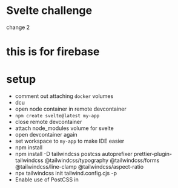 # Svelte challenge

change 2

# this is for firebase

# setup

- comment out attaching `docker` volumes
- dcu
- open node container in remote devcontainer
- `npm create svelte@latest my-app`
- close remote devcontainer
- attach node_modules volume for svelte
- open devcontainer again
- set workspace to `my-app` to make IDE easier
- npm install
- npm install -D tailwindcss postcss autoprefixer prettier-plugin-tailwindcss @tailwindcss/typography @tailwindcss/forms @tailwindcss/line-clamp @tailwindcss/aspect-ratio
- npx tailwindcss init tailwind.config.cjs -p
- Enable use of PostCSS in <style> blocks

```
# svelte.config.js

import adapter from '@sveltejs/adapter-auto';
import { vitePreprocess } from '@sveltejs/kit/vite';

/** @type {import('@sveltejs/kit').Config} */
const config = {
  kit: {
    adapter: adapter()
  },
  preprocess: vitePreprocess()
};

export default config;
```

- Configure your template paths

```
# tailwind.config.cjs

/** @type {import('tailwindcss').Config} */
module.exports = {
  content: ['./src/**/*.{html,js,svelte,ts}'],
  theme: {
    extend: {}
  },
  plugins: [
    require('@tailwindcss/typography'),
		require('@tailwindcss/forms'),
		require('@tailwindcss/line-clamp'),
		require('@tailwindcss/aspect-ratio')
  ]
};
```

- Add the Tailwind directives to your CSS

```
# ./src/app.css

@tailwind base;
@tailwind components;
@tailwind utilities;
```

- import css file

```
# ./src/routes/+layout.svelte

<script>
  import "../app.css";
</script>

<slot />
```

- change npm script run dev

```
"scripts": {
    # add --host for run in conainer access from host
		"dev": "vite dev --host",
```

- `npm run dev` to start
- be aware of localhost service worker worked from another app

## firebase

- inside devcontainer
- firebase login --no-localhost
- login in firebase copy and paste code
- firebase init
